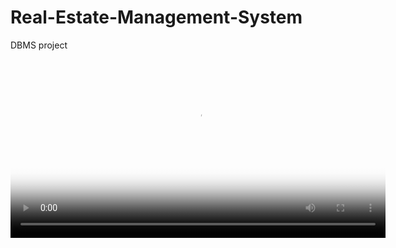 # Real-Estate-Management-System
DBMS project
<video width="600" controls poster="thumbnail.jpg">
  <source src="video.mp4" type="video/mp4">
  Your browser does not support the video tag.
</video>
